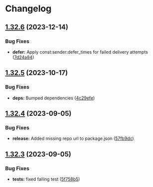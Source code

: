 # Changelog

## [1.32.6](https://github.com/nodemailer/zonemta-wildduck/compare/v1.32.5...v1.32.6) (2023-12-14)


### Bug Fixes

* **defer:** Apply const:sender:defer_times for failed delivery attempts ([7d24a84](https://github.com/nodemailer/zonemta-wildduck/commit/7d24a84869309920b71a0df7a0ab34f684c3b75c))

## [1.32.5](https://github.com/nodemailer/zonemta-wildduck/compare/v1.32.4...v1.32.5) (2023-10-17)


### Bug Fixes

* **deps:** Bumped dependencies ([4c29efe](https://github.com/nodemailer/zonemta-wildduck/commit/4c29efefd1f41a8f639cb55cddf5525d33aaf0a4))

## [1.32.4](https://github.com/nodemailer/zonemta-wildduck/compare/v1.32.3...v1.32.4) (2023-09-05)


### Bug Fixes

* **release:** Added missing repo url to package.json ([57fb9dc](https://github.com/nodemailer/zonemta-wildduck/commit/57fb9dcbbb14bf81627eb2c3acc11e83cfe6e55a))

## [1.32.3](https://github.com/nodemailer/zonemta-wildduck/compare/v1.32.2...v1.32.3) (2023-09-05)


### Bug Fixes

* **tests:** fixed failing test ([5f758b5](https://github.com/nodemailer/zonemta-wildduck/commit/5f758b5c4bd3187c9cb7fbbe7ff7c9db67cae999))
